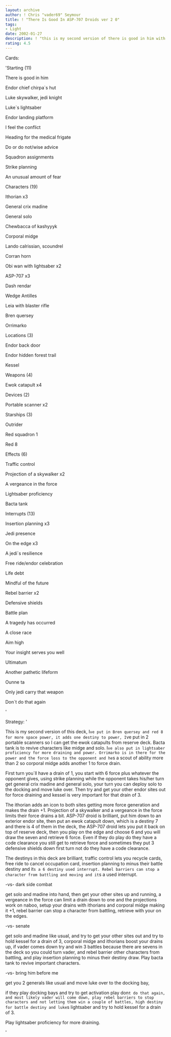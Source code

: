```yaml
---
layout: archive
author: ! Chris "vader69" Seymour
title: ! "There Is Good In ASP-707 Droids ver 2 0"
tags:
- Light
date: 2002-01-27
description: ! "this is my second version of there is good in him with asp-707 droids"
rating: 4.5
---
```

Cards: 

'Starting (11)

There is good in him

Endor chief chirpa`s hut

Luke skywalker, jedi knight

Luke`s lightsaber

Endor landing platform

I feel the conflict

Heading for the medical frigate

Do or do not/wise advice

Squadron assignments

Strike planning

An unusual amount of fear


Characters (19)

Ithorian x3

General crix madine

General solo

Chewbacca of kashyyyk

Corporal midge

Lando calrissian, scoundrel

Corran horn

Obi wan with lightsaber x2

ASP-707 x3

Dash rendar

Wedge Antilles

Leia with blaster rifle

Bren quersey

Orrimarko 


Locations (3)

Endor back door

Endor hidden forest trail

Kessel


Weapons (4)

Ewok catapult x4


Devices (2)

Portable scanner x2


Starships (3)

Outrider

Red squadron 1

Red 8


Effects (6)

Traffic control 

Projection of a skywalker x2

A vergeance in the force

Lightsaber proficiency

Bacta tank


Interrupts (13)

Insertion planning x3

Jedi presence

On the edge x3

A jedi`s resilience 

Free ride/endor celebration

Life debt

Mindful of the future 

Rebel barrier x2


Defensive shields

Battle plan

A tragedy has occurred

A close race

Aim high

Your insight serves you well

Ultimatum

Another pathetic lifeform

Ounne ta

Only jedi carry that weapon

Don`t do that again

'

Strategy: '

This is my second version of this deck, I`ve put in Bren quersey and red 8 for more space power, it adds one destiny to power, I`ve put in 2 portable scanners so I can get the ewok catapults from reserve deck. Bacta tank is to revive characters like midge and solo. I`ve also put in lightsaber proficiency for more draining and power. Orrimarko is in there for the power and the force loss to the opponent and he`s a scout of ability more than 2 so corporal midge adds another 1 to force drain.




First turn you`ll have a drain of 1, you start with 6 force plus whatever the opponent gives, using strike planning while the opponent takes his/her turn get general crix madine and general solo, your turn you can deploy solo to the docking and move luke over. Then try and get your other endor sites out for force draining and kessel is very important for that drain of 3. 


The ithorian adds an icon to both sites getting more force generation and makes the drain +1. Projection of a skywalker and a vergeance in the force limits their force drains a bit. ASP-707 droid is brilliant, put him down to an exterior endor site, then put an ewok catapult down, which is a destiny 7 and there is 4 of them in the deck, the ASP-707 droid lets you put it back on top of reserve deck, then you play on the edge and choose 6 and you will draw the seven and retrieve 6 force. Even if they do play do they have a code clearance you still get to retrieve force and sometimes they put 3 defensive shields down first turn not do they have a code clearance.


The destinys in this deck are brilliant, traffic control lets you recycle cards, free ride to cancel occupation card, insertion planning to minus their battle destiny and it`s a 6 destiny used interrupt. Rebel barriers can stop a character from battling and moving and it`s a used interrupt.


-vs- dark side combat

get solo and madine into hand, then get your other sites up and running, a vergeance in the force can limit a drain down to one and the projections work on naboo, setup your drains with ithorians and corporal midge making it +1, rebel barrier can stop a character from battling, retrieve with your on the edges.


-vs- senate

get solo and madine like usual, and try to get your other sites out and try to hold kessel for a drain of 3, corporal midge and ithorians boost your drains up, if vader comes down try and win 3 battles because there are sevens in the deck so you could turn vader, and rebel barrier other characters from battling, and play insertion planning to minus their destiny draw. Play bacta tank to revive important characters.


-vs- bring him before me

get you 2 generals like usual and move luke over to the docking bay, 

if they play docking bays and try to get activation play don`t do that again, and most likely vader will come down, play rebel barriers to stop characters and not letting them win a couple of battles, high destiny for battle destiny and luke`s lightsaber and try to hold kessel for a drain of 3.

Play lightsaber proficiency for more draining.



'